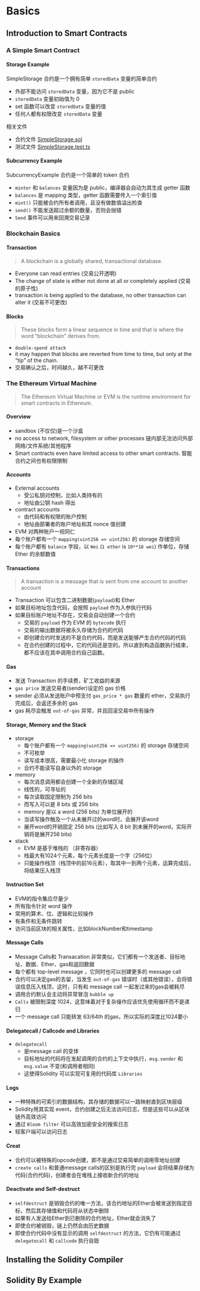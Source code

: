 # Basics

## Introduction to Smart Contracts

### A Simple Smart Contract

#### Storage Example

SimpleStorage 合约是一个拥有简单 `storedData` 变量的简单合约

- 外部不能访问 `storedData` 变量，因为它不是 public
- `storedData` 变量初始值为 0
- set 函数可以改变 `storedData` 变量的值
- 任何人都有权限改变 `storedData` 变量

相关文件

- 合约文件 [SimpleStorage.sol](./contracts/SimpleStorage.sol)
- 测试文件 [SimpleStorage.test.ts](./test/SimpleStorage.test.ts)

#### Subcurrency Example

SubcurrencyExample 合约是一个简单的 token 合约

- `minter` 和 `balances` 变量因为是 public，编译器会自动为其生成 getter 函数
- `balances` 是 mapping 类型，getter 函数需要传入一个索引值
- `mint()` 只能被合约所有者调用，且没有做数值溢出检查
- `send()` 不能发送超过余额的数量，否则会抛错
- `Send` 事件可以用来回溯交易记录

### Blockchain Basics

#### Transaction

> A blockchain is a globally shared, transactional database.

- Everyone can read entries (交易公开透明)
- The change of state is either not done at all or completely applied (交易的原子性)
- transaction is being applied to the database, no other transaction can alter it (交易不可更改)

#### Blocks

> These blocks form a linear sequence in time and that is where the word “blockchain” derives from.

- `double-spend attack`
- it may happen that blocks are reverted from time to time, but only at the “tip” of the chain.
- 交易确认之后，时间越久，越不可更改

### The Ethereum Virtual Machine

> The Ethereum Virtual Machine or EVM is the runtime environment for smart contracts in Ethereum.

#### Overview

- sandbox (不仅仅)是一个沙盒
- no access to network, filesystem or other processes 链内部无法访问外部网络/文件系统/其他程序
- Smart contracts even have limited access to other smart contracts. 智能合约之间也有权限限制

#### Accounts

- External accounts
  - 受公私钥对控制，比如人类持有的
  - 地址由公钥 hash 得出
- contract accounts
  - 由代码和有权限的账户控制
  - 地址由部署者的账户地址和其 nonce 值创建
- EVM 对两种账户一视同仁
- 每个账户都有一个 `mapping(uint256 => uint256)` 的 storage 存储空间
- 每个账户都有 `balance` 字段，以 `Wei` (`1 ether` is `10**18 wei`) 作单位，存储 Ether 的余额数值

#### Transactions

> A transaction is a message that is sent from one account to another account

- Transaction 可以包含二进制数据(`payload`)和 Ether
- 如果目标地址包含代码，会按照 `payload` 作为入参执行代码
- 如果目标账户地址不存在，交易会自动创建一个合约
  - 交易的 `payload` 作为 EVM 的 `bytecode` 执行
  - 交易的输出数据将被永久存储为合约的代码
  - 即创建合约时发送的不是合约代码，而是发送能够产生合约代码的代码
  - 在合约创建的过程中，它的代码还是空的。所以直到构造函数执行结束，都不应该在其中调用合约自己函数。

#### Gas

- 发送 Transaction 的手续费，矿工收益的来源
- `gas price` 发送交易者(sender)设定的 gas 价格
- sender 必须从发送账户中预支付 `gas_price * gas` 数量的 ether，交易执行完成后，会返还多余的 gas
- gas 耗尽会触发 `out-of-gas` 异常，并且回滚交易中所有操作

#### Storage, Memory and the Stack

- storage
  - 每个账户都有一个 `mapping(uint256 => uint256)` 的 storage 存储空间
  - 不可枚举
  - 读写成本很高，需要最小化 storage 的操作
  - 合约不能读写自身以外的 storage
- memory
  - 每次消息调用都会创建一个全新的存储区域
  - 线性的，可寻址的
  - 每次读取固定限制为 256 bits
  - 而写入可以是 8 bits 或 256 bits
  - memory 是以 a word (256 bits) 为单位展开的
  - 当读写操作触及一个从未展开过的word时，会展开该word
  - 展开word的开销固定 256 bits (比如写入 8 bit 到未展开的word，实际开销将是展开256 bits)
- stack
  - EVM 是基于堆栈的 （非寄存器）
  - 栈最大有1024个元素，每个元素长度是一个字（256位）
  - 只能操作栈顶（栈顶中的前16元素），取其中一到两个元素，运算完成后，将结果压入栈顶

#### Instruction Set

- EVM的指令集应尽量少
- 所有指令针对 word 操作
- 常用的算术、位、逻辑和比较操作
- 有条件和无条件跳转
- 访问当前区块的相关属性，比如blockNumber和timestamp

#### Message Calls

- Message Calls和 Transacation 非常类似，它们都有一个发送者、目标地址、数据、Ether、gas和返回数据
- 每个都有 top-level message ，它同时也可以创建更多的 message call
- 合约可以决定gas的去留，当发生 `out-of-gas` 错误时（或其他错误），会将错误信息压入栈顶，这时，只有和 message call 一起发过来的gas会被耗尽
- 调用合约默认会主动将异常冒泡 `bubble up` 
- `Calls` 被限制深度 1024，这意味着对于复杂操作应该优先使用循环而不是递归
- 一个 message call 只能转发 63/64th 的gas，所以实际的深度比1024要小

#### Delegatecall / Callcode and Libraries

- `delegatecall` 
  - 是message call 的变体
  - 目标地址的代码将在发起调用的合约的上下文中执行，`msg.sender` 和 `msg.value` 不变(和调用者相同)
  - 这使得Solidity 可以实现可复用的代码库 `Libraries`

#### Logs

- 一种特殊的可索引的数据结构，其存储的数据可以一路映射直到区块层级
- Solidity用其实现 event，合约创建之后无法访问日志，但是这些可以从区块链外高效访问
- 通过 `Bloom filter` 可以高效加密安全的搜索日志
- 轻客户端可以访问日志

#### Creat

- 合约可以被特殊的opcode创建，即不是通过交易简单的调用零地址创建
- `create calls` 和普通message calls的区别是执行完 `payload` 会将结果存储为代码(合约代码)，创建者会在堆栈上接收新合约的地址

#### Deactivate and Self-destruct

- `selfdestruct` 是销毁合约的唯一方法，该合约地址的Ether会被发送到指定目标，然后其存储值和代码将从状态中删除
- 如果有人发送给Ether到已删除的合约地址，Ether就会消失了
- 即使合约被销毁，链上仍然会由历史数据
- 即使合约代码中没有显示的调用 `selfdestruct` 的方法，它仍有可能通过 `delegatecall` 和 `callcode` 执行自毁

## Installing the Solidity Compiler

## Solidity By Example
